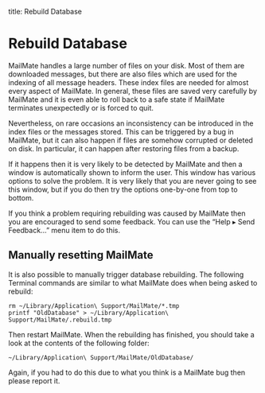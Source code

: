 title: Rebuild Database

<a name="rebuild"> </a>
# Rebuild Database

MailMate handles a large number of files on your disk. Most of them are downloaded messages, but there are also files which are used for the indexing of all message headers. These index files are needed for almost every aspect of MailMate. In general, these files are saved very carefully by MailMate and it is even able to roll back to a safe state if MailMate terminates unexpectedly or is forced to quit.

Nevertheless, on rare occasions an inconsistency can be introduced in the index files or the messages stored. This can be triggered by a bug in MailMate, but it can also happen if files are somehow corrupted or deleted on disk. In particular, it can happen after restoring files from a backup.

If it happens then it is very likely to be detected by MailMate and then a window is automatically shown to inform the user. This window has various options to solve the problem. It is very likely that you are never going to see this window, but if you do then try the options one-by-one from top to bottom.

If you think a problem requiring rebuilding was caused by MailMate then you are encouraged to send some feedback. You can use the “Help ▸ Send Feedback...” menu item to do this.

## Manually resetting MailMate

It is also possible to manually trigger database rebuilding. The following Terminal commands are similar to what MailMate does when being asked to rebuild:

	rm ~/Library/Application\ Support/MailMate/*.tmp
	printf "OldDatabase" > ~/Library/Application\ Support/MailMate/.rebuild.tmp

Then restart MailMate. When the rebuilding has finished, you should take a look at the contents of the following folder:

	~/Library/Application\ Support/MailMate/OldDatabase/

Again, if you had to do this due to what you think is a MailMate bug then please report it.
